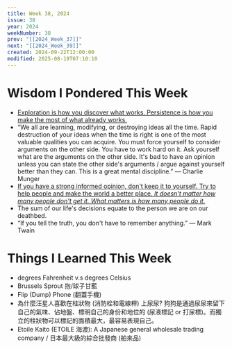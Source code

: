 ```yaml
---
title: Week 38, 2024
issue: 38
year: 2024
weekNumber: 38
prev: "[[2024_Week_37]]"
next: "[[2024_Week_39]]"
created: 2024-09-22T12:00:00
modified: 2025-08-19T07:10:10
---
```


# Wisdom I Pondered This Week

* [Exploration is how you discover what works. Persistence is how you make the most of what already works.](https://jamesclear.com/3-2-1/september-12-2024)
* “We all are learning, modifying, or destroying ideas all the time. Rapid destruction of your ideas when the time is right is one of the most valuable qualities you can acquire. You must force yourself to consider arguments on the other side. You have to work hard on it. Ask yourself what are the arguments on the other side. It's bad to have an opinion unless you can state the other side's arguments / argue against yourself better than they can. This is a great mental discipline.” — Charlie Munger
* [If you have a strong informed opinion, don't keep it to yourself. Try to help people and make the world a better place. _It doesn't matter how many people don't get it. What matters is how many people do it._](https://tim.blog/2008/12/31/things-ive-learned-and-loved-in-2008/)
* The sum of our life's decisions equate to the person we are on our deathbed.
* “If you tell the truth, you don't have to remember anything.” — Mark Twain

# Things I Learned This Week

* degrees Fahrenheit v.s degrees Celsius
* Brussels Sprout 抱/球子甘藍
* Flip (Dump) Phone (翻蓋手機)
* 為什麼汪星人喜歡在柱狀物 (消防栓和電線桿) 上尿尿? 狗狗是通過尿尿來留下自己的氣味、佔地盤、標明自己的身份和地位的 (尿液標記 or 打尿標)。而獨立的柱狀物可以標記的面積最大，最容易表現自己。
* Etoile Kaito (ETOILE 海渡): A Japanese general wholesale trading company / 日本最大級的綜合批發商 (舶來品)
